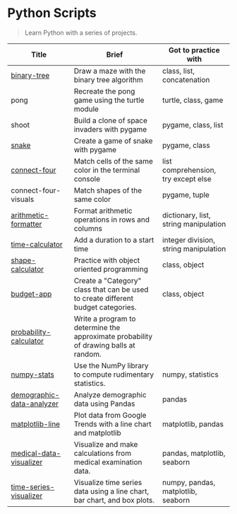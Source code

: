 # Python Scripts

> Learn Python with a series of projects.

| Title                                                                                    | Brief                                                                                | Got to practice with                  |
| ---------------------------------------------------------------------------------------- | ------------------------------------------------------------------------------------ | ------------------------------------- |
| [binary-tree](https://repl.it/@borntofrappe/binarytree)                                  | Draw a maze with the binary tree algorithm                                           | class, list, concatenation            |
| pong                                                                                     | Recreate the pong game using the turtle module                                       | turtle, class, game                   |
| shoot                                                                                    | Build a clone of space invaders with pygame                                          | pygame, class, list                   |
| [snake](https://repl.it/@borntofrappe/snake)                                             | Create a game of snake with pygame                                                   | pygame, class                         |
| [connect-four](https://repl.it/@borntofrappe/connect-four)                               | Match cells of the same color in the terminal console                                | list comprehension, try except else   |
| connect-four-visuals                                                                     | Match shapes of the same color                                                       | pygame, tuple                         |
| [arithmetic-formatter](https://repl.it/@borntofrappe/fcc-arithmetic-arranger)            | Format arithmetic operations in rows and columns                                     | dictionary, list, string manipulation |
| [time-calculator](https://repl.it/@borntofrappe/fcc-time-calculator)                     | Add a duration to a start time                                                       | integer division, string manipulation |
| [shape-calculator](https://repl.it/@borntofrappe/fcc-shape-calculator)                   | Practice with object oriented programming                                            | class, object                         |
| [budget-app](https://repl.it/@borntofrappe/fcc-budget-app)                               | Create a "Category" class that can be used to create different budget categories.    | class, object                         |
| [probability-calculator](https://repl.it/@borntofrappe/fcc-probability-calculator)       | Write a program to determine the approximate probability of drawing balls at random. |                                       |
| [numpy-stats](https://repl.it/@borntofrappe/fcc-mean-var-std)                            | Use the NumPy library to compute rudimentary statistics.                             | numpy, statistics                     |
| [demographic-data-analyzer](https://repl.it/@borntofrappe/fcc-demographic-data-analyzer) | Analyze demographic data using Pandas                                                | pandas                                |
| [matplotlib-line](https://repl.it/@borntofrappe/matplotlib-line)                         | Plot data from Google Trends with a line chart and matplotlib                        | matplotlib, pandas                    |
| [medical-data-visualizer](https://repl.it/@borntofrappe/fcc-medical-data-visualizer)     | Visualize and make calculations from medical examination data.                       | pandas, matplotlib, seaborn           |
| [time-series-visualizer](https://repl.it/@borntofrappe/fcc-time-series-visualizer)       | Visualize time series data using a line chart, bar chart, and box plots.             | numpy, pandas, matplotlib, seaborn    |
